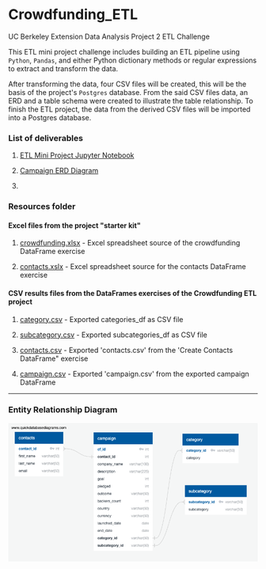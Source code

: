 # Crowdfunding_ETL
UC Berkeley Extension Data Analysis Project 2 ETL Challenge

This ETL mini project challenge includes building an ETL pipeline using `Python`, `Pandas`, and either Python dictionary methods or regular expressions to extract and transform the data. 

After transforming the data, four CSV files will be created, this will be the basis of the project's `Postgres` database. From the said CSV files data, an ERD and a table schema were created to illustrate the table relationship. To finish the ETL project, the data from the derived CSV files will be imported into a Postgres database.


### List of deliverables

1. [ETL Mini Project Jupyter Notebook](https://github.com/rabellan/Crowdfunding_ETL/blob/main/ETL_Mini_Project_RAbellano.ipynb)

2. [Campaign ERD Diagram](https://github.com/rabellan/Crowdfunding_ETL/blob/main/Resources/campaign_ERD.png)

3. 

### Resources folder

#### Excel files from the project "starter kit"

1. [crowdfunding.xlsx](https://github.com/rabellan/Crowdfunding_ETL/blob/main/Resources/crowdfunding.xlsx) - Excel spreadsheet source of the crowdfunding DataFrame exercise

2. [contacts.xslx](https://github.com/rabellan/Crowdfunding_ETL/blob/main/Resources/contacts.xlsx) - Excel spreadsheet source for the contacts DataFrame exercise

#### CSV results files from the DataFrames exercises of the Crowdfunding ETL project 

1. [category.csv](https://github.com/rabellan/Crowdfunding_ETL/blob/main/Resources/subcategory.csv) - Exported categories_df as CSV file

2. [subcategory.csv](https://github.com/rabellan/Crowdfunding_ETL/blob/main/Resources/subcategory.csv) - Exported subcategories_df as CSV file

3. [contacts.csv](https://github.com/rabellan/Crowdfunding_ETL/blob/main/Resources/contacts.csv) - Exported 'contacts.csv' from the 'Create Contacts DataFrame" exercise

4. [campaign.csv](https://github.com/rabellan/Crowdfunding_ETL/blob/main/Resources/campaign.csv) - Exported 'campaign.csv' from the exported campaign DataFrame 

---

### Entity Relationship Diagram

![ERD Diagram - Crowdfunding](https://github.com/rabellan/Crowdfunding_ETL/blob/main/Resources/campaign_ERD.png)